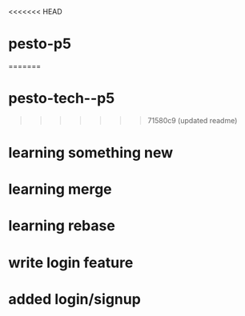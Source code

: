 <<<<<<< HEAD
# pesto-p5
=======
# pesto-tech--p5
>>>>>>> 71580c9 (updated readme)

# learning something new

# learning merge

# learning rebase

# write login feature

# added login/signup
